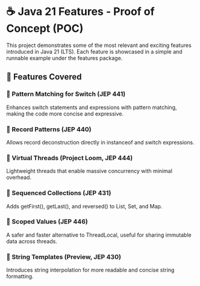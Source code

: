 
# ☕ Java 21 Features - Proof of Concept (POC)

This project demonstrates some of the most relevant and exciting features introduced in Java 21 (LTS).
Each feature is showcased in a simple and runnable example under the features package.

## 📌 Features Covered

### 🔹 Pattern Matching for Switch (JEP 441)

Enhances switch statements and expressions with pattern matching, making the code more concise and expressive.

### 🔹 Record Patterns (JEP 440)

Allows record deconstruction directly in instanceof and switch expressions.

### 🔹 Virtual Threads (Project Loom, JEP 444)

Lightweight threads that enable massive concurrency with minimal overhead.

### 🔹 Sequenced Collections (JEP 431)

Adds getFirst(), getLast(), and reversed() to List, Set, and Map.

### 🔹 Scoped Values (JEP 446)

A safer and faster alternative to ThreadLocal, useful for sharing immutable data across threads.

### 🔹 String Templates (Preview, JEP 430)

Introduces string interpolation for more readable and concise string formatting.
